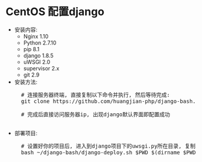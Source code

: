 # CentOS 配置django
+ 安装内容:
    + Nginx 1.10
    + Python 2.7.10
    + pip 8.1
    + django 1.8.5
    + uWSGI 2.0
    + supervisor 2.x
    + git 2.9
+ 安装方法:
    <pre>
    # 连接服务器终端, 直接复制以下命令并执行, 然后等待完成:
    git clone https://github.com/huangjian-php/django-bash.git /tmp/django-bash && bash /tmp/django-bash/django-centos.sh

    # 完成后直接访问服务器ip, 出现django默认界面即配置成功
    </pre>
+ 部署项目:
    <pre>
    # 设置好你的项目后, 进入到django项目下的uwsgi.py所在目录, 复制以下命令并执行即可:
    bash ~/django-bash/django-deploy.sh $PWD $(dirname $PWD)
    </pre>
